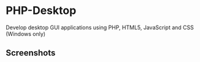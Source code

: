 # PHP-Desktop
Develop desktop GUI applications using PHP, HTML5, JavaScript and CSS (Windows only)
## Screenshots
<image-card alt="Dealsbe Interface" src="https://archive.org/download/php-desktop/PHP-Desktop.gif" ></image-card>
